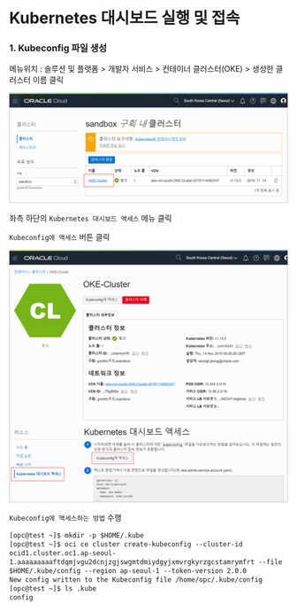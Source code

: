 # Kubernetes 대시보드 실행 및 접속



### 1. Kubeconfig 파일 생성

메뉴위치 : 솔루션 및 플랫폼 > 개발자 서비스 > 컨테이너 클러스터(OKE) > 생성한 클러스터 이름 클릭

![](resources/images/image07.png)

좌측 하단의 ``Kubernetes 대시보드 액세스`` 메뉴 클릭

``Kubeconfig에 액세스`` 버튼 클릭

![](resources/images/image08.png)

``Kubeconfig에 액세스하는 방법`` 수행

```
[opc@test ~]$ mkdir -p $HOME/.kube
[opc@test ~]$ oci ce cluster create-kubeconfig --cluster-id ocid1.cluster.oc1.ap-seoul-1.aaaaaaaaaftdqmjvgu2dcnjzgjswgmtdmiydgyjxmvrgkyrzgcstamrymfrt --file $HOME/.kube/config --region ap-seoul-1 --token-version 2.0.0
New config written to the Kubeconfig file /home/opc/.kube/config
[opc@test ~]$ ls .kube
config
```

